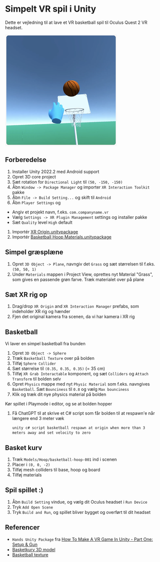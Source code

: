 # Simpelt VR spil i Unity

Dette er vejledning til at lave et VR basketball spil til Oculus Quest 2 VR headset. 

![](docs/images/game.png)

## Forberedelse

1. Installer Unity 2022.2 med Android support
1. Opret 3D core project
1. Sæt rotation for `Directional Light` til `(50, -150, -150)`
1. Åbn `Window -> Package Manager` og importer `XR Interaction Toolkit` pakke
1. Åbn `File -> Build Setting...` og skift til `Android`
1. Åbn `Player Settings` og
  - Angiv et projekt navn, f.eks. `com.companyname.vr`
  - Vælg `Settings -> XR Plugin Management` settings og installer pakke
  - Sæt `Quality` level `High` default
1. Importér [XR Origin.unitypackage](https://github.com/rasmusselsmark/unity-vr-basketball/raw/main/XR%20Origin.unitypackage)
1. Importér [Basketball Hoop Materials.unitypackage](https://github.com/rasmusselsmark/unity-vr-basketball/raw/main/Basketball%20Hoop%20Materials.unitypackage)

## Simpel græsplæne

1. Opret `3D Object -> Plane`, navngiv det `Grass` og sæt størrelsen til f.eks. `(50, 50, 1)`
1. Under `Materials` mappen i Project View, oprettes nyt Material "Grass", som gives en passende grøn farve. Træk materialet over på plane

## Sæt XR rig op

1. Drag/drop `XR Origin` and `XR Interaction Manager` prefabs, som indeholder XR rig og hænder
1. Fjen det original kamera fra scenen, da vi har kamera i XR rig

## Basketball

Vi laver en simpel basketball fra bunden

1. Opret `3D Object -> Sphere`
1. Træk `Basketball Texture` over på bolden
1. Tilføj `Sphere Collider`
1. Sæt størrelse til `(0.35, 0.35, 0.35)` (= 35 cm)
1. Tilføj `XR Grab Interactable` komponent, og sæt `Colliders` og `Attach Transform` til bolden selv
1. Opret `Physics` mappe med nyt `Physic Material` som f.eks. navngives `Basketball`. Sæt `Bounciness` til `0.8` og vælg `Max bounciness`
1. Klik og træk dit nye physics material på bolden

Kør spillet i Playmode i editor, og se at bolden hopper

1. Få ChatGPT til at skrive et C# script som får bolden til at respawn'e når længere end 3 meter væk
   ```
   unity c# script basketball respawn at origin when more than 3 meters away and set velocity to zero
   ```

## Basket kurv

1. Træk `Models/Hoop/basketball-hoop-001` ind i scenen
1. Placer i `(0, 0, -2)`
1. Tilføj mesh colliders til base, hoop og board
1. Tilføj materials

## Spil spillet :)

1. Åbn `Build Setting` vindue, og vælg dit Oculus headset i `Run Device`
1. Tryk `Add Open Scene`
1. Tryk `Build and Run`, og spillet bliver bygget og overført til dit headset


## Referencer

- `Hands Unity Package` fra [How To Make A VR Game In Unity - Part One: Setup & Gun](https://www.youtube.com/watch?v=EjKvB9YQQY8)
- [Basketkurv 3D model](https://www.freepik.com/3d-model/basketball-hoop-001_164.htm)
- [Basketball texture](https://www.robinwood.com/Catalog/FreeStuff/Textures/TexturePages/BallMaps.html)
